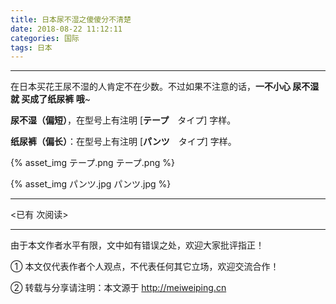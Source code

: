 ```yaml
---
title: 日本尿不湿之傻傻分不清楚
date: 2018-08-22 11:12:11
categories: 国际
tags: 日本
---
```


---

在日本买花王尿不湿的人肯定不在少数。不过如果不注意的话，**一不小心 尿不湿 就 买成了纸尿裤 哦**~

**尿不湿（偏短）**，在型号上有注明 [**テープ**　タイプ] 字样。

**纸尿裤（偏长）**：在型号上有注明 [**パンツ**　タイプ] 字样。

{% asset_img テープ.png テープ.png %}


<!-- more -->

{% asset_img パンツ.jpg パンツ.jpg %}





---

<span id="busuanzi_container_page_pv">
<已有 <span id="busuanzi_value_page_pv"></span> 次阅读>
</span>

---


由于本文作者水平有限，文中如有错误之处，欢迎大家批评指正！

① 本文仅代表作者个人观点，不代表任何其它立场，欢迎交流合作！

② 转载与分享请注明：本文源于 http://meiweiping.cn